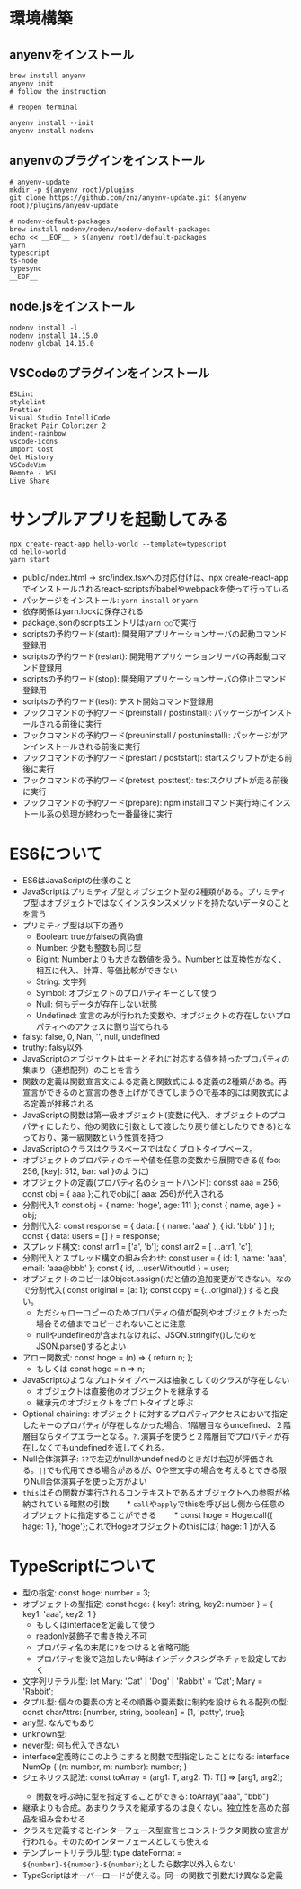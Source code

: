 # 環境構築

## anyenvをインストール

```
brew install anyenv
anyenv init
# follow the instruction

# reopen terminal

anyenv install --init
anyenv install nodenv
```

## anyenvのプラグインをインストール

```
# anyenv-update
mkdir -p $(anyenv root)/plugins
git clone https://github.com/znz/anyenv-update.git $(anyenv root)/plugins/anyenv-update

# nodenv-default-packages
brew install nodenv/nodenv/nodenv-default-packages
echo << __EOF__ > $(anyenv root)/default-packages
yarn
typescript
ts-node
typesync
__EOF__
```

## node.jsをインストール

```
nodenv install -l
nodenv install 14.15.0
nodenv global 14.15.0
```

## VSCodeのプラグインをインストール

```
ESLint
stylelint
Prettier
Visual Studio IntelliCode
Bracket Pair Colorizer 2
indent-rainbow
vscode-icons
Import Cost
Get History
VSCodeVim
Remote - WSL
Live Share
```

# サンプルアプリを起動してみる

```
npx create-react-app hello-world --template=typescript
cd hello-world
yarn start
```

* public/index.html -> src/index.tsxへの対応付けは、npx create-react-appでインストールされるreact-scriptsがbabelやwebpackを使って行っている
* パッケージをインストール: `yarn install` or `yarn`
* 依存関係はyarn.lockに保存される
* package.jsonのscriptsエントリは`yarn ○○`で実行
* scriptsの予約ワード(start): 開発用アプリケーションサーバの起動コマンド登録用
* scriptsの予約ワード(restart): 開発用アプリケーションサーバの再起動コマンド登録用
* scriptsの予約ワード(stop): 開発用アプリケーションサーバの停止コマンド登録用
* scriptsの予約ワード(test): テスト開始コマンド登録用
* フックコマンドの予約ワード(preinstall / postinstall): パッケージがインストールされる前後に実行
* フックコマンドの予約ワード(preuninstall / postuninstall): パッケージがアンインストールされる前後に実行
* フックコマンドの予約ワード(prestart / poststart): startスクリプトが走る前後に実行
* フックコマンドの予約ワード(pretest, posttest): testスクリプトが走る前後に実行
* フックコマンドの予約ワード(prepare): npm installコマンド実行時にインストール系の処理が終わった一番最後に実行

# ES6について

* ES6はJavaScriptの仕様のこと
* JavaScriptはプリミティブ型とオブジェクト型の2種類がある。プリミティブ型はオブジェクトではなくインスタンスメソッドを持たないデータのことを言う
* プリミティブ型は以下の通り
  * Boolean: trueかfalseの真偽値
  * Number: 少数も整数も同じ型
  * BigInt: Numberよりも大きな数値を扱う。Numberとは互換性がなく、相互に代入、計算、等価比較ができない
  * String: 文字列
  * Symbol: オブジェクトのプロパティキーとして使う
  * Null: 何もデータが存在しない状態
  * Undefined: 宣言のみが行われた変数や、オブジェクトの存在しないプロパティへのアクセスに割り当てられる
* falsy: false, 0, Nan, '', null, undefined
* truthy: falsy以外
* JavaScriptのオブジェクトはキーとそれに対応する値を持ったプロパティの集まり（連想配列）のことを言う
* 関数の定義は関数宣言文による定義と関数式による定義の2種類がある。再宣言ができるのと宣言の巻き上げができてしまうので基本的には関数式による定義が推移される
* JavaScriptの関数は第一級オブジェクト(変数に代入、オブジェクトのプロパティにしたり、他の関数に引数として渡したり戻り値としたりできる)となっており、第一級関数という性質を持つ
* JavaScriptのクラスはクラスベースではなくプロトタイプベース。
* オブジェクトのプロパティのキーや値を任意の変数から展開できる({ foo: 256, [key]: 512, bar: val }のように)
* オブジェクトの定義(プロパティ名のショートハンド): consst aaa = 256; const obj = { aaa };これでobjに{ aaa: 256}が代入される
* 分割代入1: const obj = { name: 'hoge', age: 111 }; const { name, age } = obj;
* 分割代入2: const response = { data: [ { name: 'aaa' }, { id: 'bbb' } ] }; const { data: users = [] } = response;
* スプレッド構文: const arr1 = ['a', 'b']; const arr2 = [ ...arr1, 'c'];
* 分割代入とスプレッド構文の組み合わせ: const user = { id: 1, name: 'aaa', email: 'aaa@bbb' }; const { id, ...userWithoutId } = user;
* オブジェクトのコピーはObject.assign()だと値の追加変更ができない。なので分割代入( const original = {a: 1}; const copy = {...original};)すると良い。
  * ただシャローコピーのためプロパティの値が配列やオブジェクトだった場合その値までコピーされないことに注意
  * nullやundefinedが含まれなければ、JSON.stringify()したのをJSON.parse()するとよい
* アロー関数式: const hoge = (n) => { return n; };
  * もしくは const hoge = n => n;
* JavaScriptのようなプロトタイプベースは抽象としてのクラスが存在しない
  * オブジェクトは直接他のオブジェクトを継承する
  * 継承元のオブジェクトをプロトタイプと呼ぶ
* Optional chaining: オブジェクトに対するプロパティアクセスにおいて指定したキーのプロパティが存在しなかった場合、1階層目ならundefined、２階層目ならタイプエラーとなる。`?.`演算子を使うと２階層目でプロパティが存在しなくてもundefinedを返してくれる。
* Null合体演算子: `??`で左辺がnullかundefinedのときだけ右辺が評価される。`||`でも代用できる場合があるが、0や空文字の場合を考えるとできる限りNull合体演算子を使った方がよい
* `this`はその関数が実行されるコンテキストであるオブジェクトへの参照が格納されている暗黙の引数
　　* `call`や`apply`でthisを呼び出し側から任意のオブジェクトに指定することができる
　　* const hoge = Hoge.call({ hage: 1 }, 'hoge'};これでHogeオブジェクトのthisには{ hage: 1 }が入る

# TypeScriptについて

* 型の指定: const hoge: number = 3;
* オブジェクトの型指定: const hoge: { key1: string, key2: number } = { key1: 'aaa', key2: 1 }
  * もしくはinterfaceを定義して使う
  * readonly装飾子で書き換え不可
  * プロパティ名の末尾に`?`をつけると省略可能
  * プロパティを後で追加したい時はインデックスシグネチャを設定しておく
* 文字列リテラル型: let Mary: 'Cat' | 'Dog' | 'Rabbit' = 'Cat'; Mary = 'Rabbit';
* タプル型: 個々の要素の方とその順番や要素数に制約を設けられる配列の型: const charAttrs: [number, string, boolean] = [1, 'patty', true];
* any型: なんでもあり
* unknown型: 
* never型: 何も代入できない
* interface定義時にこのようにすると関数で型指定したことになる: interface NumOp { (n: number, m: number): number; }
* ジェネリクス記法: const toArray = <T>(arg1: T, arg2: T): T[] => [arg1, arg2];
  * 関数を呼ぶ時に型を指定することができる: toArray<string>("aaa", "bbb")
* 継承よりも合成。あまりクラスを継承するのは良くない。独立性を高めた部品を組み合わせる
* クラスを定義するとインターフェース型宣言とコンストラクタ関数の宣言が行われる。そのためインターフェースとしても使える
* テンプレートリテラル型: type dateFormat = `${number}-${number}-${number}`;としたら数字以外入らない
* TypeScriptはオーバーロードが使える。同一の関数で引数だけ異なる定義
 
 
 
